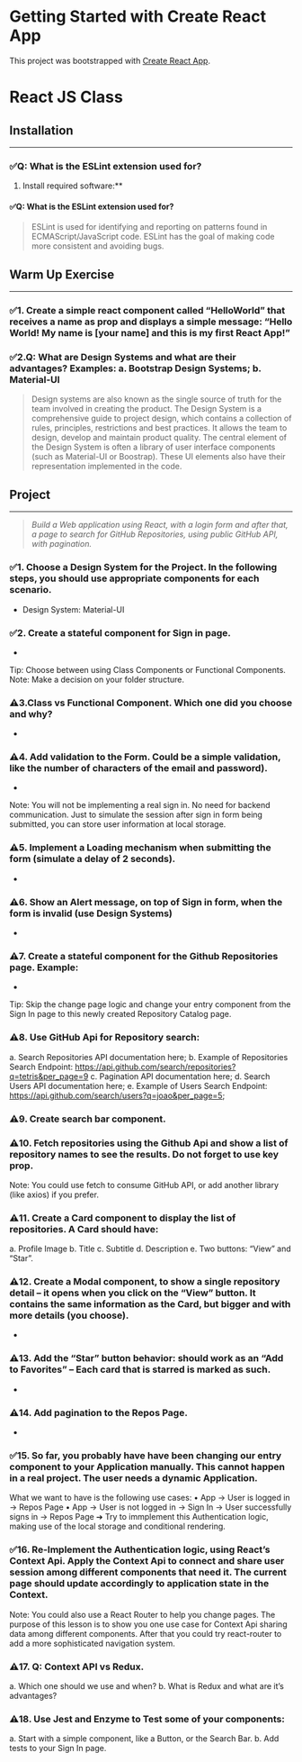 # Getting Started with Create React App

This project was bootstrapped with [Create React App](https://github.com/facebook/create-react-app).

# React JS Class

## Installation

---

### **✅Q: What is the ESLint extension used for?**

1. Install required software:\*\*

#### **✅Q: What is the ESLint extension used for?**

> ESLint is used for identifying and reporting on patterns found in ECMAScript/JavaScript code. ESLint has the goal of making code more consistent and avoiding bugs.

## Warm Up Exercise

---

### **✅1. Create a simple react component called “HelloWorld” that receives a name as prop and displays a simple message: “Hello World! My name is [your name] and this is my first React App!”**

### **✅2.Q: What are Design Systems and what are their advantages? Examples: a. Bootstrap Design Systems; b. Material-UI**

> Design systems are also known as the single source of truth for the team involved in creating the product. The Design System is a comprehensive guide to project design, which contains a collection of rules, principles, restrictions and best practices. It allows the team to design, develop and maintain product quality. The central element of the Design System is often a library of user interface components (such as Material-UI or Boostrap). These UI elements also have their representation implemented in the code.

## Project

---

> _Build a Web application using React, with a login form and after that, a page to search for GitHub Repositories, using public GitHub API, with pagination._

### **✅1. Choose a Design System for the Project. In the following steps, you should use appropriate components for each scenario.**

- Design System: Material-UI

### **✅2. Create a stateful component for Sign in page.**

-

Tip: Choose between using Class Components or Functional Components.
Note: Make a decision on your folder structure.

### **⚠️3.Class vs Functional Component. Which one did you choose and why?**

-

### **⚠️4. Add validation to the Form. Could be a simple validation, like the number of characters of the email and password).**

-

Note: You will not be implementing a real sign in. No need for backend communication. Just to simulate the session after sign in form being submitted, you can store user information at local storage.

### **⚠️5. Implement a Loading mechanism when submitting the form (simulate a delay of 2 seconds).**

-

### **⚠️6. Show an Alert message, on top of Sign in form, when the form is invalid (use Design Systems)**

-

### **⚠️7. Create a stateful component for the Github Repositories page. Example:**

-

Tip: Skip the change page logic and change your entry component from the Sign In page to this newly created Repository Catalog page.

### **⚠️8. Use GitHub Api for Repository search:**

a. Search Repositories API documentation here;
b. Example of Repositories Search Endpoint: https://api.github.com/search/repositories?q=tetris&per_page=9
c. Pagination API documentation here;
d. Search Users API documentation here;
e. Example of Users Search Endpoint: https://api.github.com/search/users?q=joao&per_page=5;

### **⚠️9. Create search bar component.**

### **⚠️10. Fetch repositories using the Github Api and show a list of repository names to see the results. Do not forget to use key prop.**

Note: You could use fetch to consume GitHub API, or add another library (like axios) if you prefer.

### **⚠️11. Create a Card component to display the list of repositories. A Card should have:**

a. Profile Image
b. Title
c. Subtitle
d. Description
e. Two buttons: “View” and “Star”.

### **⚠️12. Create a Modal component, to show a single repository detail – it opens when you click on the “View” button. It contains the same information as the Card, but bigger and with more details (you choose).**

-

### **⚠️13. Add the “Star” button behavior: should work as an “Add to Favorites” – Each card that is starred is marked as such.**

-

### **⚠️14. Add pagination to the Repos Page.**

-

### **✅15. So far, you probably have have been changing our entry component to your Application manually. This cannot happen in a real project. The user needs a dynamic Application.**

What we want to have is the following use cases:
• App -> User is logged in -> Repos Page
• App -> User is not logged in -> Sign In -> User successfully signs in -> Repos Page
➔ Try to immplement this Authentication logic, making use of the local storage and conditional rendering.

### **✅16. Re-Implement the Authentication logic, using React’s Context Api. Apply the Context Api to connect and share user session among different components that need it. The current page should update accordingly to application state in the Context.**

Note: You could also use a React Router to help you change pages. The purpose of this lesson is to show you one use case for Context Api sharing data among different components.
After that you could try react-router to add a more sophisticated navigation system.

### **⚠️17. Q: Context API vs Redux.**

a. Which one should we use and when?
b. What is Redux and what are it’s advantages?

### **⚠️18. Use Jest and Enzyme to Test some of your components:**

a. Start with a simple component, like a Button, or the Search Bar.
b. Add tests to your Sign In page.
